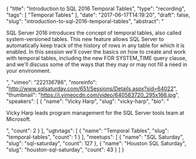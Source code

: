 {
  "title": "Introduction to SQL 2016 Temporal Tables",
  "type": "recording",
  "tags": [
    "Temporal Tables"
  ],
  "date": "2017-06-17T14:19:20",
  "draft": false,
  "slug": "introduction-to-sql-2016-temporal-tables",
  "abstract": "<p>SQL Server 2016 introduces the concept of temporal tables, also called system-versioned tables. This new feature allows SQL Server to automatically keep track of the history of rows in any table for which it is enabled. In this session we'll cover the basics on how to create and work with temporal tables, including the new FOR SYSTEM_TIME query clause, and we'll discuss some of the ways that they may or may not fill a need in your environment.</p>",
  "vimeo": "222136786",
  "moreinfo": "http://www.sqlsaturday.com/651/Sessions/Details.aspx?sid=64022",
  "thumbnail": "https://i.vimeocdn.com/video/640583720_295x166.jpg",
  "speakers": [
    {
      "name": "Vicky Harp",
      "slug": "vicky-harp",
      "bio": "<p>Vicky Harp leads program management for the SQL Server tools team at Microsoft.</p>",
      "count": 2
    }
  ],
  "ugtvtags": [
    {
      "name": "Temporal Tables",
      "slug": "temporal-tables",
      "count": 1
    }
  ],
  "meetups": [
    {
      "name": "SQL Saturday",
      "slug": "sql-saturday",
      "count": 127
    },
    {
      "name": "Houston SQL Saturday",
      "slug": "houston-sql-saturday",
      "count": 43
    }
  ]
}